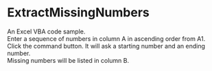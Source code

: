 # ExtractMissingNumbers
An Excel VBA code sample.\
Enter a sequence of numbers in column A in ascending order from A1.\
Click the command button.  It will ask a starting number and an ending number.\
Missing numbers will be listed in column B.

